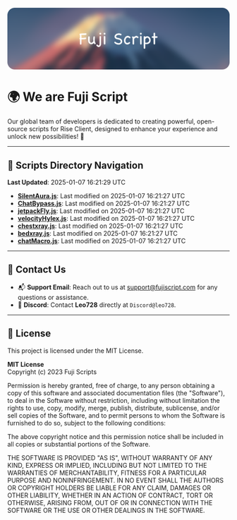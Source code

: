 ![Banner](.github/b.webp)

# 🌍 **We are Fuji Script**

Our global team of developers is dedicated to creating powerful, open-source scripts for Rise Client, designed to enhance your experience and unlock new possibilities! 🌟

---
<!-- SCRIPTS_NAVIGATION_START -->
## 📂 **Scripts Directory Navigation**

**Last Updated**: 2025-01-07 16:21:29 UTC

- **[SilentAura.js](scripts/SilentAura.js)**: Last modified on 2025-01-07 16:21:27 UTC
- **[ChatBypass.js](scripts/ChatBypass.js)**: Last modified on 2025-01-07 16:21:27 UTC
- **[jetpackFly.js](scripts/jetpackFly.js)**: Last modified on 2025-01-07 16:21:27 UTC
- **[velocityHylex.js](scripts/velocityHylex.js)**: Last modified on 2025-01-07 16:21:27 UTC
- **[chestxray.js](scripts/chestxray.js)**: Last modified on 2025-01-07 16:21:27 UTC
- **[bedxray.js](scripts/bedxray.js)**: Last modified on 2025-01-07 16:21:27 UTC
- **[chatMacro.js](scripts/chatMacro.js)**: Last modified on 2025-01-07 16:21:27 UTC

<!-- SCRIPTS_NAVIGATION_END -->

---

## 💬 **Contact Us**  
- 📬 **Support Email**: Reach out to us at [support@fujiscript.com](mailto:support@fujiscript.com) for any questions or assistance.  
- 💬 **Discord**: Contact **Leo728** directly at `Discord@leo728`.

---

## 📜 **License**

This project is licensed under the MIT License.  

**MIT License**  
Copyright (c) 2023 Fuji Scripts  

Permission is hereby granted, free of charge, to any person obtaining a copy of this software and associated documentation files (the "Software"), to deal in the Software without restriction, including without limitation the rights to use, copy, modify, merge, publish, distribute, sublicense, and/or sell copies of the Software, and to permit persons to whom the Software is furnished to do so, subject to the following conditions:  

The above copyright notice and this permission notice shall be included in all copies or substantial portions of the Software.  

THE SOFTWARE IS PROVIDED "AS IS", WITHOUT WARRANTY OF ANY KIND, EXPRESS OR IMPLIED, INCLUDING BUT NOT LIMITED TO THE WARRANTIES OF MERCHANTABILITY, FITNESS FOR A PARTICULAR PURPOSE AND NONINFRINGEMENT. IN NO EVENT SHALL THE AUTHORS OR COPYRIGHT HOLDERS BE LIABLE FOR ANY CLAIM, DAMAGES OR OTHER LIABILITY, WHETHER IN AN ACTION OF CONTRACT, TORT OR OTHERWISE, ARISING FROM, OUT OF OR IN CONNECTION WITH THE SOFTWARE OR THE USE OR OTHER DEALINGS IN THE SOFTWARE.  
